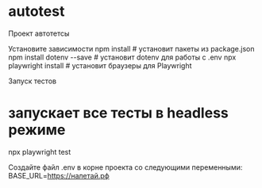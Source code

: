 # autotest
Проект автотетсы

Установите зависимости
npm install                # установит пакеты из package.json
npm install dotenv --save  # установит dotenv для работы с .env
npx playwright install     # установит браузеры для Playwright

Запуск тестов
# запускает все тесты в headless режиме
npx playwright test

Создайте файл .env в корне проекта со следующими переменными:
BASE_URL=https://налетай.рф
